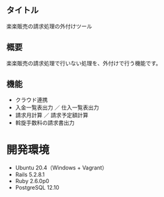 ## タイトル

楽楽販売の請求処理の外付けツール

## 概要

楽楽販売の請求処理で行いない処理を、外付けで行う機能です。

## 機能

- クラウド連携
- 入金一覧表出力 ／ 仕入一覧表出力
- 請求月計算 ／ 請求予定額計算
- 斡旋手数料の請求書出力

# 開発環境

- Ubuntu 20.4（Windows + Vagrant）
- Rails 5.2.8.1
- Ruby 2.6.0p0
- PostgreSQL 12.10
